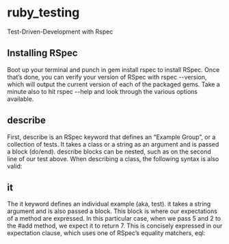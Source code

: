 # ruby_testing
Test-Driven-Development with Rspec

## Installing RSpec
Boot up your terminal and punch in gem install rspec to install RSpec. Once that’s done, 
you can verify your version of RSpec with rspec --version, which will output the current version of each of the packaged gems.
Take a minute also to hit rspec --help and look through the various options available.

## describe
First, describe is an RSpec keyword that defines an “Example Group”, or a collection of tests. 
It takes a class or a string as an argument and is passed a block (do/end). describe blocks can be nested, 
such as on the second line of our test above. When describing a class, the following syntax is also valid:

## it
The it keyword defines an individual example (aka, test). it takes a string argument and is also passed a block. 
This block is where our expectations of a method are expressed. In this particular case, 
when we pass 5 and 2 to the #add method, we expect it to return 7. 
This is concisely expressed in our expectation clause, which uses one of RSpec’s equality matchers, eql:

